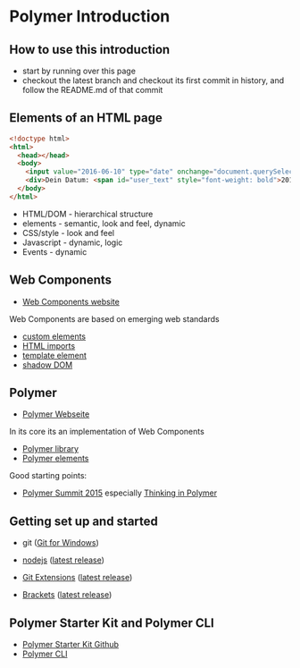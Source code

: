 # Polymer Introduction

## How to use this introduction

- start by running over this page
- checkout the latest branch and checkout its first commit in history, and follow the README.md of that commit

## Elements of an HTML page

```html
<!doctype html>
<html>
  <head></head>
  <body>
    <input value="2016-06-10" type="date" onchange="document.querySelector('#user_text').textContent = this.value">
    <div>Dein Datum: <span id="user_text" style="font-weight: bold">2016-06-10</span></div>
  </body>
</html>
```

- HTML/DOM - hierarchical structure
- elements - semantic, look and feel, dynamic
- CSS/style - look and feel
- Javascript - dynamic, logic
- Events - dynamic

## Web Components

- [Web Components website](http://webcomponents.org/)

Web Components are based on emerging web standards 

- [custom elements](http://w3c.github.io/webcomponents/spec/custom/)
- [HTML imports](http://w3c.github.io/webcomponents/spec/imports/)
- [template element](https://html.spec.whatwg.org/multipage/scripting.html#the-template-element)
- [shadow DOM](http://w3c.github.io/webcomponents/spec/shadow/)

## Polymer

- [Polymer Webseite](https://www.polymer-project.org/1.0/)

In its core its an implementation of Web Components

- [Polymer library](https://www.polymer-project.org/1.0/docs/devguide/feature-overview)
- [Polymer elements](https://elements.polymer-project.org/)

Good starting points:

- [Polymer Summit 2015](https://www.youtube.com/playlist?list=PLNYkxOF6rcICdISJclfQhj2S8QZGjXV8J) especially [Thinking in Polymer](https://www.youtube.com/watch?v=ZDjiUmx51y8&index=3&list=PLNYkxOF6rcICdISJclfQhj2S8QZGjXV8J)

## Getting set up and started

- git ([Git for Windows](https://git-for-windows.github.io/))
- [nodejs](https://nodejs.org/en/) ([latest release](https://nodejs.org/en/download/current/))

- [Git Extensions](https://gitextensions.github.io/) ([latest release](https://github.com/gitextensions/gitextensions/releases/latest))
- [Brackets](http://brackets.io/) ([latest release](https://github.com/adobe/brackets/releases/latest))

## Polymer Starter Kit and Polymer CLI

- [Polymer Starter Kit Github](https://github.com/PolymerElements/polymer-starter-kit)
- [Polymer CLI](https://www.polymer-project.org/1.0/docs/tools/polymer-cli)
